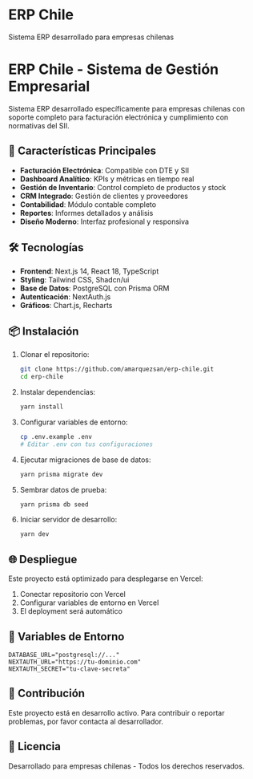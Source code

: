 # ERP Chile
Sistema ERP desarrollado para empresas chilenas
# ERP Chile - Sistema de Gestión Empresarial

Sistema ERP desarrollado específicamente para empresas chilenas con soporte completo para facturación electrónica y cumplimiento con normativas del SII.

## 🚀 Características Principales

- **Facturación Electrónica**: Compatible con DTE y SII
- **Dashboard Analítico**: KPIs y métricas en tiempo real
- **Gestión de Inventario**: Control completo de productos y stock
- **CRM Integrado**: Gestión de clientes y proveedores
- **Contabilidad**: Módulo contable completo
- **Reportes**: Informes detallados y análisis
- **Diseño Moderno**: Interfaz profesional y responsiva

## 🛠 Tecnologías

- **Frontend**: Next.js 14, React 18, TypeScript
- **Styling**: Tailwind CSS, Shadcn/ui
- **Base de Datos**: PostgreSQL con Prisma ORM
- **Autenticación**: NextAuth.js
- **Gráficos**: Chart.js, Recharts

## 📦 Instalación

1. Clonar el repositorio:
   ```bash
   git clone https://github.com/amarquezsan/erp-chile.git
   cd erp-chile
   ```

2. Instalar dependencias:
   ```bash
   yarn install
   ```

3. Configurar variables de entorno:
   ```bash
   cp .env.example .env
   # Editar .env con tus configuraciones
   ```

4. Ejecutar migraciones de base de datos:
   ```bash
   yarn prisma migrate dev
   ```

5. Sembrar datos de prueba:
   ```bash
   yarn prisma db seed
   ```

6. Iniciar servidor de desarrollo:
   ```bash
   yarn dev
   ```

## 🌐 Despliegue

Este proyecto está optimizado para desplegarse en Vercel:

1. Conectar repositorio con Vercel
2. Configurar variables de entorno en Vercel
3. El deployment será automático

## 📄 Variables de Entorno

```
DATABASE_URL="postgresql://..."
NEXTAUTH_URL="https://tu-dominio.com"
NEXTAUTH_SECRET="tu-clave-secreta"
```

## 🤝 Contribución

Este proyecto está en desarrollo activo. Para contribuir o reportar problemas, por favor contacta al desarrollador.

## 📜 Licencia

Desarrollado para empresas chilenas - Todos los derechos reservados.
